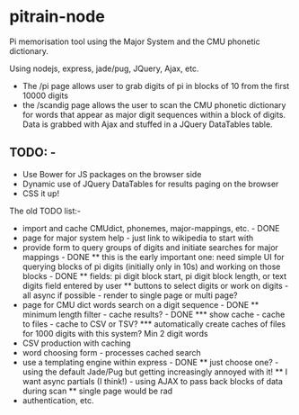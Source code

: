 # pitrain-node
Pi memorisation tool using the Major System and the CMU phonetic dictionary.

Using nodejs, express, jade/pug, JQuery, Ajax, etc.

* The /pi page allows user to grab digits of pi in blocks of 10 from the first 10000 digits
* the /scandig page allows the user to scan the CMU phonetic dictionary for words that appear as major digit sequences within a block of digits. Data is grabbed with Ajax and stuffed in a JQuery DataTables table.

## TODO: -

* Use Bower for JS packages on the browser side
* Dynamic use of JQuery DataTables for results paging on the browser
* CSS it up!

The old TODO list:-
* import and cache CMUdict, phonemes, major-mappings, etc. - DONE
* page for major system help - just link to wikipedia to start with
* provide form to query groups of digits and initiate searches for major mappings - DONE
** this is the early important one: need simple UI for querying blocks of pi digits (initially only in 10s) and working on those blocks - DONE
** fields: pi digit block start, pi digit block length, or text digits field entered by user
** buttons to select digits or work on digits - all async if possible - render to single page or multi page?
* page for CMU dict words search on a digit sequence - DONE
** minimum length filter - cache results? - DONE
*** show cache - cache to files - cache to CSV or TSV?
*** automatically create caches of files for 1000 digits with this system? Min 2 digit words
* CSV production with caching
* word choosing form - processes cached search
* use a templating engine within express - DONE
** just choose one? - using the default Jade/Pug but getting increasingly annoyed with it!
** I want async partials (I think!) - using AJAX to pass back blocks of data during scan
** single page would be rad
* authentication, etc.


